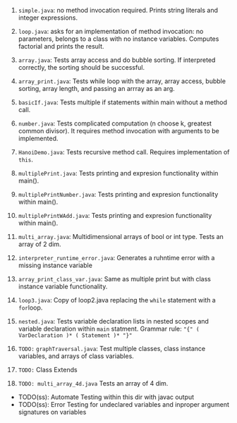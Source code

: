 1. `simple.java`: no method invocation required. Prints string literals and integer expressions.
2. `loop.java`: asks for an implementation of method invocation: no parameters, belongs to a class with no instance variables. Computes factorial and prints the result.
3. `array.java`: Tests array access and do bubble sorting. If interpreted correctly, the sorting should be successful.
4. `array_print.java`: Tests while loop with the array, array access, bubble sorting, array length, and passing an arrray as an arg. 
5. `basicIf.java`: Tests multiple if statements within main without a method call.
6. `number.java`: Tests complicated computation (n choose k, greatest common divisor). It requires method invocation with arguments to be implemented.
7. `HanoiDemo.java`: Tests recursive method call. Requires implementation of `this`. 
8. `multiplePrint.java`: Tests printing and expresion functionality within main().
9. `multiplePrintNumber.java`: Tests printing and expresion functionality within main().
10. `multiplePrintWAdd.java`: Tests printing and expresion functionality within main().
11. `multi_array.java`: Multidimensional arrays of bool or int type. Tests an array of 2 dim.
12. `interpreter_runtime_error.java`: Generates a ruhntime error with a missing instance variable
13. `array_print_class_var.java`: Same as multiple print but with class instance variable functionality.
14. `loop3.java`: Copy of loop2.java replacing the `while` statement with a `for`loop.
15. `nested.java`: Tests variable declaration lists in nested scopes and variable declaration within `main` statment. Grammar rule: `"{" ( VarDeclaration )* ( Statement )* "}"`

16. `TODO:` `graphTraversal.java`: Test multiple classes, class instance variables, and arrays of class variables.
17. `TODO:` Class Extends 
18. `TODO: multi_array_4d.java` Tests an array of 4 dim.

* TODO(ss): Automate Testing within this dir with javac output
* TODO(ss): Error Testing for undeclared variables and inproper argument signatures on variables 
